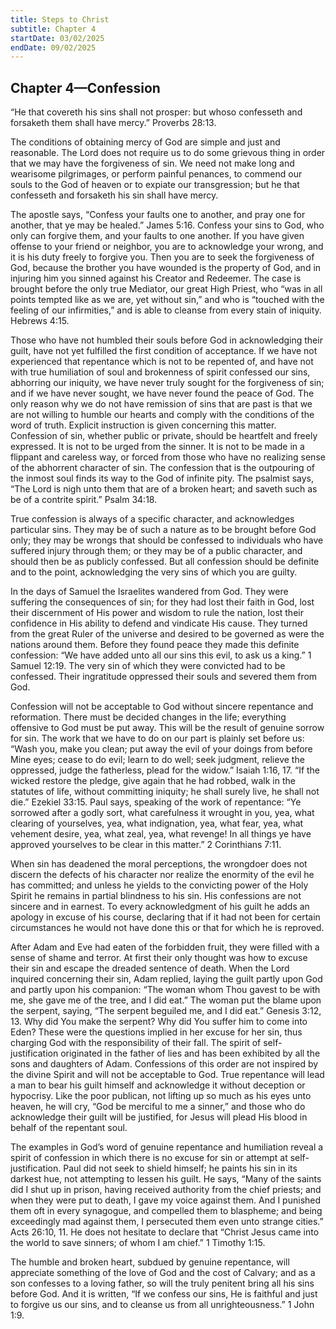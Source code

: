 ```yaml
---
title: Steps to Christ
subtitle: Chapter 4
startDate: 03/02/2025
endDate: 09/02/2025
---
```


## Chapter 4—Confession

“He that covereth his sins shall not prosper: but whoso confesseth and forsaketh them shall have mercy.” Proverbs 28:13.

The conditions of obtaining mercy of God are simple and just and reasonable. The Lord does not require us to do some grievous thing in order that we may have the forgiveness of sin. We need not make long and wearisome pilgrimages, or perform painful penances, to commend our souls to the God of heaven or to expiate our transgression; but he that confesseth and forsaketh his sin shall have mercy.

The apostle says, “Confess your faults one to another, and pray one for another, that ye may be healed.” James 5:16. Confess your sins to God, who only can forgive them, and your faults to one another. If you have given offense to your friend or neighbor, you are to acknowledge your wrong, and it is his duty freely to forgive you. Then you are to seek the forgiveness of God, because the brother you have wounded is the property of God, and in injuring him you sinned against his Creator and Redeemer. The case is brought before the only true Mediator, our great High Priest, who “was in all points tempted like as we are, yet without sin,” and who is “touched with the feeling of our infirmities,” and is able to cleanse from every stain of iniquity. Hebrews 4:15.

Those who have not humbled their souls before God in acknowledging their guilt, have not yet fulfilled the first condition of acceptance. If we have not experienced that repentance which is not to be repented of, and have not with true humiliation of soul and brokenness of spirit confessed our sins, abhorring our iniquity, we have never truly sought for the forgiveness of sin; and if we have never sought, we have never found the peace of God. The only reason why we do not have remission of sins that are past is that we are not willing to humble our hearts and comply with the conditions of the word of truth. Explicit instruction is given concerning this matter. Confession of sin, whether public or private, should be heartfelt and freely expressed. It is not to be urged from the sinner. It is not to be made in a flippant and careless way, or forced from those who have no realizing sense of the abhorrent character of sin. The confession that is the outpouring of the inmost soul finds its way to the God of infinite pity. The psalmist says, “The Lord is nigh unto them that are of a broken heart; and saveth such as be of a contrite spirit.” Psalm 34:18.

True confession is always of a specific character, and acknowledges particular sins. They may be of such a nature as to be brought before God only; they may be wrongs that should be confessed to individuals who have suffered injury through them; or they may be of a public character, and should then be as publicly confessed. But all confession should be definite and to the point, acknowledging the very sins of which you are guilty.

In the days of Samuel the Israelites wandered from God. They were suffering the consequences of sin; for they had lost their faith in God, lost their discernment of His power and wisdom to rule the nation, lost their confidence in His ability to defend and vindicate His cause. They turned from the great Ruler of the universe and desired to be governed as were the nations around them. Before they found peace they made this definite confession: “We have added unto all our sins this evil, to ask us a king.” 1 Samuel 12:19. The very sin of which they were convicted had to be confessed. Their ingratitude oppressed their souls and severed them from God.

Confession will not be acceptable to God without sincere repentance and reformation. There must be decided changes in the life; everything offensive to God must be put away. This will be the result of genuine sorrow for sin. The work that we have to do on our part is plainly set before us: “Wash you, make you clean; put away the evil of your doings from before Mine eyes; cease to do evil; learn to do well; seek judgment, relieve the oppressed, judge the fatherless, plead for the widow.” Isaiah 1:16, 17. “If the wicked restore the pledge, give again that he had robbed, walk in the statutes of life, without committing iniquity; he shall surely live, he shall not die.” Ezekiel 33:15. Paul says, speaking of the work of repentance: “Ye sorrowed after a godly sort, what carefulness it wrought in you, yea, what clearing of yourselves, yea, what indignation, yea, what fear, yea, what vehement desire, yea, what zeal, yea, what revenge! In all things ye have approved yourselves to be clear in this matter.” 2 Corinthians 7:11.

When sin has deadened the moral perceptions, the wrongdoer does not discern the defects of his character nor realize the enormity of the evil he has committed; and unless he yields to the convicting power of the Holy Spirit he remains in partial blindness to his sin. His confessions are not sincere and in earnest. To every acknowledgment of his guilt he adds an apology in excuse of his course, declaring that if it had not been for certain circumstances he would not have done this or that for which he is reproved.

After Adam and Eve had eaten of the forbidden fruit, they were filled with a sense of shame and terror. At first their only thought was how to excuse their sin and escape the dreaded sentence of death. When the Lord inquired concerning their sin, Adam replied, laying the guilt partly upon God and partly upon his companion: “The woman whom Thou gavest to be with me, she gave me of the tree, and I did eat.” The woman put the blame upon the serpent, saying, “The serpent beguiled me, and I did eat.” Genesis 3:12, 13. Why did You make the serpent? Why did You suffer him to come into Eden? These were the questions implied in her excuse for her sin, thus charging God with the responsibility of their fall. The spirit of self-justification originated in the father of lies and has been exhibited by all the sons and daughters of Adam. Confessions of this order are not inspired by the divine Spirit and will not be acceptable to God. True repentance will lead a man to bear his guilt himself and acknowledge it without deception or hypocrisy. Like the poor publican, not lifting up so much as his eyes unto heaven, he will cry, “God be merciful to me a sinner,” and those who do acknowledge their guilt will be justified, for Jesus will plead His blood in behalf of the repentant soul.

The examples in God’s word of genuine repentance and humiliation reveal a spirit of confession in which there is no excuse for sin or attempt at self-justification. Paul did not seek to shield himself; he paints his sin in its darkest hue, not attempting to lessen his guilt. He says, “Many of the saints did I shut up in prison, having received authority from the chief priests; and when they were put to death, I gave my voice against them. And I punished them oft in every synagogue, and compelled them to blaspheme; and being exceedingly mad against them, I persecuted them even unto strange cities.” Acts 26:10, 11. He does not hesitate to declare that “Christ Jesus came into the world to save sinners; of whom I am chief.” 1 Timothy 1:15.

The humble and broken heart, subdued by genuine repentance, will appreciate something of the love of God and the cost of Calvary; and as a son confesses to a loving father, so will the truly penitent bring all his sins before God. And it is written, “If we confess our sins, He is faithful and just to forgive us our sins, and to cleanse us from all unrighteousness.” 1 John 1:9.
